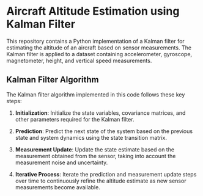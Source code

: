 # Aircraft Altitude Estimation using Kalman Filter

This repository contains a Python implementation of a Kalman filter for estimating the altitude of an aircraft based on sensor measurements. The Kalman filter is applied to a dataset containing accelerometer, gyroscope, magnetometer, height, and vertical speed measurements.

## Kalman Filter Algorithm

The Kalman filter algorithm implemented in this code follows these key steps:

1. **Initialization**: Initialize the state variables, covariance matrices, and other parameters required for the Kalman filter.

2. **Prediction**: Predict the next state of the system based on the previous state and system dynamics using the state transition matrix.

3. **Measurement Update**: Update the state estimate based on the measurement obtained from the sensor, taking into account the measurement noise and uncertainty.

4. **Iterative Process**: Iterate the prediction and measurement update steps over time to continuously refine the altitude estimate as new sensor measurements become available.
